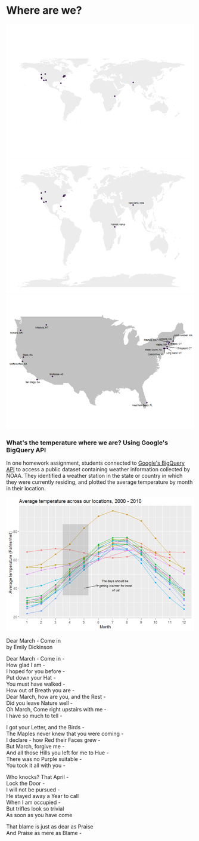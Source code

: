 Where are we?
=============

![](where_files/figure-markdown_strict/unnamed-chunk-1-1.png)![](where_files/figure-markdown_strict/unnamed-chunk-1-2.png)![](where_files/figure-markdown_strict/unnamed-chunk-1-3.png)

### What's the temperature where we are? Using Google's BigQuery API

In one homework assignment, students connected to [Google's BigQuery
API](https://cloud.google.com/bigquery/public-data "BigQuery Public Data")
to access a public dataset containing weather information collected by
NOAA. They identified a weather station in the state or country in which
they were currently residing, and plotted the average temperature by
month in their location.


![](where_files/figure-markdown_strict/unnamed-chunk-2-1.png)

Dear March - Come in  
by Emily Dickinson

Dear March - Come in -  
How glad I am -  
I hoped for you before -  
Put down your Hat -  
You must have walked -  
How out of Breath you are -  
Dear March, how are you, and the Rest -  
Did you leave Nature well -  
Oh March, Come right upstairs with me -  
I have so much to tell -

I got your Letter, and the Birds -  
The Maples never knew that you were coming -  
I declare - how Red their Faces grew -  
But March, forgive me -  
And all those Hills you left for me to Hue -  
There was no Purple suitable -  
You took it all with you -

Who knocks? That April -  
Lock the Door -  
I will not be pursued -  
He stayed away a Year to call  
When I am occupied -  
But trifles look so trivial  
As soon as you have come

That blame is just as dear as Praise  
And Praise as mere as Blame -
